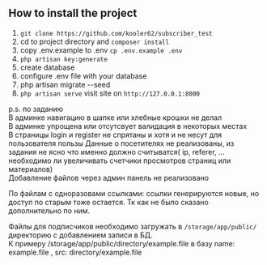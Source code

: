 ## How to install the project
  
 1. `git clone https://github.com/kooler62/subscriber_test`  
 2. cd to project directory and `composer install`  
 3. copy .env.example to .env   `cp .env.example .env` 
 4. `php artisan key:generate`
 5. create database  
 6. configure .env file with your database     
 7.    php artisan migrate --seed  
 8. `php artisan serve` visit site on `http://127.0.0.1:8000`
   
 
p.s. по заданию  
В админке навигацию в шапке или хлебные крошки не делал  
В админке упрощена или отсутсвует валидация в некоторых местах  
В страницы login и register не спрятаны и хотя и не несут для пользователя пользы
Данные о посетителях не реализованы, из задания не ясно что именно должно считыватся( ip, referer, ... необходимо ли увеличивать счетчики просмотров страниц или материалов)   
Добавление файлов через админ панель не реализовано  

По файлам с одноразовами ссылками:
ccылки генерируются новые, но доступ по старым тоже остается. Тк как не было сказано дополнительно по ним.  

Файлы для подписчиков необходимо загружать в `/storage/app/public/` директорию с добавлением записи в БД.  
К примеру /storage/app/public/directory/example.file  в базу name: example.file , src: directory/example.file  

